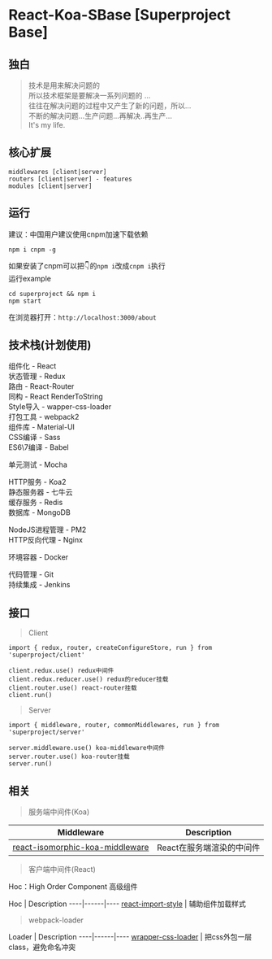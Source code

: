 # React-Koa-SBase [Superproject Base]

## 独白

> 技术是用来解决问题的 <br>
> 所以技术框架是要解决一系列问题的 ... <br>
> 往往在解决问题的过程中又产生了新的问题，所以... <br>
> 不断的解决问题...生产问题...再解决..再生产... <br>
> It's my life. <br>

## 核心扩展

```
middlewares [client|server]
routers [client|server] - features
modules [client|server]
```

## 运行

建议：中国用户建议使用cnpm加速下载依赖
```
npm i cnpm -g
```

如果安装了cnpm可以把👇的```npm i```改成```cnpm i```执行<br>
运行example
```
cd superproject && npm i
npm start
```

在浏览器打开：```http://localhost:3000/about```

## 技术栈(计划使用)

组件化 - React <br>
状态管理 - Redux <br>
路由 - React-Router <br>
同构 - React RenderToString <br>
Style导入 - wapper-css-loader <br>
打包工具 - webpack2 <br>
组件库 - Material-UI <br>
CSS编译 - Sass <br>
ES6\7编译 - Babel <br>

单元测试 - Mocha <br>

HTTP服务 - Koa2 <br>
静态服务器 - 七牛云 <br>
缓存服务 - Redis <br>
数据库 - MongoDB <br>

NodeJS进程管理 - PM2 <br>
HTTP反向代理 - Nginx <br>

环境容器 - Docker <br>

代码管理 - Git <br>
持续集成 - Jenkins <br>

## 接口

> Client

```
import { redux, router, createConfigureStore, run } from 'superproject/client'

client.redux.use() redux中间件
client.redux.reducer.use() redux的reducer挂载
client.router.use() react-router挂载
client.run()
```

> Server

```
import { middleware, router, commonMiddlewares, run } from 'superproject/server'

server.middleware.use() koa-middleware中间件
server.router.use() koa-router挂载
server.run()
```


## 相关

> 服务端中间件(Koa)

Middleware | Description
----|------
[react-isomorphic-koa-middleware](https://github.com/dongwenxiao/react-isomorphic-koa-middleware) | React在服务端渲染的中间件


> 客户端中间件(React)

Hoc：High Order Component 高级组件

Hoc | Description
----|------|----
[react-import-style](https://github.com/dongwenxiao/react-import-style) | 辅助组件加载样式


> webpack-loader

Loader | Description
----|------|----
[wrapper-css-loader](https://github.com/dongwenxiao/wrapper-css-loader) | 把css外包一层class，避免命名冲突

